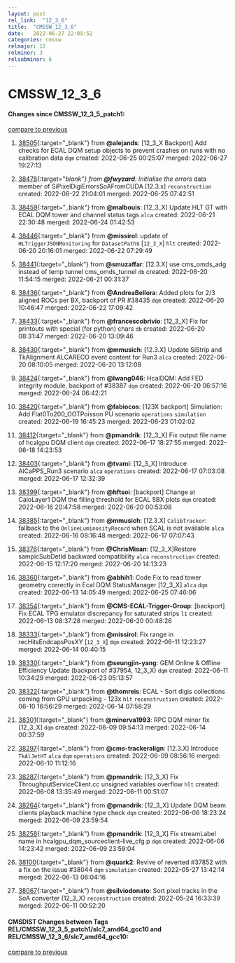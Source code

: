 ```yaml
---
layout: post
rel_link:  "12_3_6"
title:  "CMSSW_12_3_6"
date:   2022-06-27 22:05:52
categories: cmssw
relmajor: 12
relminor: 3
relsubminor: 6
---
```


# CMSSW_12_3_6
#### Changes since CMSSW_12_3_5_patch1:
[compare to previous](https://github.com/cms-sw/cmssw/compare/CMSSW_12_3_5_patch1...CMSSW_12_3_6)



1. [38505](http://github.com/cms-sw/cmssw/pull/38505){:target="_blank"}  from **@alejands**: [12_3_X Backport] Add checks for ECAL DQM setup objects to prevent crashes on runs with no calibration data `dqm` created: 2022-06-25 00:25:07 merged: 2022-06-27 19:27:13

2. [38478](http://github.com/cms-sw/cmssw/pull/38478){:target="_blank"}  from **@fwyzard**: Initialise the errors_ data member of SiPixelDigiErrorsSoAFromCUDA [12.3.x] `reconstruction` created: 2022-06-22 21:04:01 merged: 2022-06-25 07:42:51

3. [38459](http://github.com/cms-sw/cmssw/pull/38459){:target="_blank"}  from **@malbouis**: [12_3_X] Update HLT GT with ECAL DQM tower and channel status tags `alca` created: 2022-06-21 22:30:48 merged: 2022-06-24 01:42:53

4. [38446](http://github.com/cms-sw/cmssw/pull/38446){:target="_blank"}  from **@missirol**: update of `HLTriggerJSONMonitoring` for `DatasetPath`s [`12_3_X`] `hlt` created: 2022-06-20 20:16:01 merged: 2022-06-22 07:29:49

5. [38441](http://github.com/cms-sw/cmssw/pull/38441){:target="_blank"}  from **@smuzaffar**: [12.3.X] use cms_omds_adg instead of temp tunnel cms_omds_tunnel `db` created: 2022-06-20 11:54:15 merged: 2022-06-21 00:31:37

6. [38436](http://github.com/cms-sw/cmssw/pull/38436){:target="_blank"}  from **@AndreaBellora**: Added plots for 2/3 aligned ROCs per BX, backport of PR #38435 `dqm` created: 2022-06-20 10:46:47 merged: 2022-06-22 17:09:42

7. [38433](http://github.com/cms-sw/cmssw/pull/38433){:target="_blank"}  from **@francescobrivio**: [12_3_X] Fix for printouts with special (for python) chars `db` created: 2022-06-20 08:31:47 merged: 2022-06-20 13:09:46

8. [38430](http://github.com/cms-sw/cmssw/pull/38430){:target="_blank"}  from **@mmusich**: [12.3.X] Update SiStrip and TkAlignment ALCARECO event content for Run3  `alca` created: 2022-06-20 08:10:05 merged: 2022-06-20 13:12:08

9. [38424](http://github.com/cms-sw/cmssw/pull/38424){:target="_blank"}  from **@lwang046**: HcalDQM: Add FED integrity module, backport of #38387 `dqm` created: 2022-06-20 06:57:16 merged: 2022-06-24 06:42:21

10. [38420](http://github.com/cms-sw/cmssw/pull/38420){:target="_blank"}  from **@fabiocos**: [123X backport] Simulation: Add Flat0To200_OOTPoisson PU scenario `operations` `simulation` created: 2022-06-19 16:45:23 merged: 2022-06-23 01:02:02

11. [38412](http://github.com/cms-sw/cmssw/pull/38412){:target="_blank"}  from **@pmandrik**: [12_3_X] Fix output file name of hcalgpu DQM client `dqm` created: 2022-06-17 18:27:55 merged: 2022-06-18 14:23:53

12. [38403](http://github.com/cms-sw/cmssw/pull/38403){:target="_blank"}  from **@tvami**: [12_3_X] Introduce AlCaPPS_Run3 scenario `alca` `operations` created: 2022-06-17 07:03:08 merged: 2022-06-17 12:32:39

13. [38399](http://github.com/cms-sw/cmssw/pull/38399){:target="_blank"}  from **@hftsoi**: [backport] Change at CaloLayer1 DQM the filling threshold for ECAL 5BX plots `dqm` created: 2022-06-16 20:47:58 merged: 2022-06-20 00:53:08

14. [38385](http://github.com/cms-sw/cmssw/pull/38385){:target="_blank"}  from **@mmusich**: [12.3.X] `CalibTracker`: fallback to the `OnlineLuminosityRecord` when SCAL is not available `alca` created: 2022-06-16 08:16:48 merged: 2022-06-17 07:07:43

15. [38376](http://github.com/cms-sw/cmssw/pull/38376){:target="_blank"}  from **@ChrisMisan**: [12_3_X]Restore sampicSubDetId backward compatibility `alca` `reconstruction` created: 2022-06-15 12:17:20 merged: 2022-06-20 14:13:23

16. [38360](http://github.com/cms-sw/cmssw/pull/38360){:target="_blank"}  from **@abhih1**: Code Fix to read tower geometry correctly in Ecal DQM StatusManager  [12_3_X] `alca` `dqm` created: 2022-06-13 14:05:49 merged: 2022-06-25 07:46:06

17. [38354](http://github.com/cms-sw/cmssw/pull/38354){:target="_blank"}  from **@CMS-ECAL-Trigger-Group**: [backport] Fix ECAL TPG emulator discrepancy for saturated strips `l1` created: 2022-06-13 08:37:28 merged: 2022-06-20 00:48:26

18. [38333](http://github.com/cms-sw/cmssw/pull/38333){:target="_blank"}  from **@missirol**: Fix range in recHitsEndcapsPosXY [`12_3_X`] `dqm` created: 2022-06-11 12:23:27 merged: 2022-06-14 00:40:15

19. [38330](http://github.com/cms-sw/cmssw/pull/38330){:target="_blank"}  from **@seungjin-yang**: GEM Online & Offline Efficiency Update (backport of #37954, 12_3_X) `dqm` created: 2022-06-11 10:34:29 merged: 2022-06-23 05:13:57

20. [38322](http://github.com/cms-sw/cmssw/pull/38322){:target="_blank"}  from **@thomreis**: ECAL - Sort digis collections coming from GPU unpacking - 123x `hlt` `reconstruction` created: 2022-06-10 16:56:29 merged: 2022-06-14 07:58:29

21. [38301](http://github.com/cms-sw/cmssw/pull/38301){:target="_blank"}  from **@minerva1993**: RPC DQM minor fix [12_3_X] `dqm` created: 2022-06-09 09:54:13 merged: 2022-06-14 00:37:59

22. [38297](http://github.com/cms-sw/cmssw/pull/38297){:target="_blank"}  from **@cms-trackeralign**: [12.3.X] Introduce `TkAlJetHT` `alca` `dqm` `operations` created: 2022-06-09 08:56:16 merged: 2022-06-10 11:12:16

23. [38287](http://github.com/cms-sw/cmssw/pull/38287){:target="_blank"}  from **@pmandrik**: [12_3_X] Fix ThroughputServiceClient.cc unsigned variables overflow `hlt` created: 2022-06-08 13:35:49 merged: 2022-06-11 00:51:07

24. [38264](http://github.com/cms-sw/cmssw/pull/38264){:target="_blank"}  from **@pmandrik**: [12_3_X] Update DQM beam clients playback machine type check `dqm` created: 2022-06-06 18:23:24 merged: 2022-06-09 23:59:54

25. [38258](http://github.com/cms-sw/cmssw/pull/38258){:target="_blank"}  from **@pmandrik**: [12_3_X] Fix streamLabel name in hcalgpu_dqm_sourceclient-live_cfg.p `dqm` created: 2022-06-06 14:23:42 merged: 2022-06-09 23:59:04

26. [38100](http://github.com/cms-sw/cmssw/pull/38100){:target="_blank"}  from **@quark2**: Revive of reverted #37852 with a fix on the issue #38044 `dqm` `simulation` created: 2022-05-27 13:42:14 merged: 2022-06-13 06:04:16

27. [38067](http://github.com/cms-sw/cmssw/pull/38067){:target="_blank"}  from **@silviodonato**: Sort pixel tracks in the SoA converter (12_3_X) `reconstruction` created: 2022-05-24 16:33:39 merged: 2022-06-11 00:52:20

#### CMSDIST Changes between Tags REL/CMSSW_12_3_5_patch1/slc7_amd64_gcc10 and REL/CMSSW_12_3_6/slc7_amd64_gcc10:
[compare to previous](https://github.com/cms-sw/cmsdist/compare/REL/CMSSW_12_3_5_patch1/slc7_amd64_gcc10...REL/CMSSW_12_3_6/slc7_amd64_gcc10)


